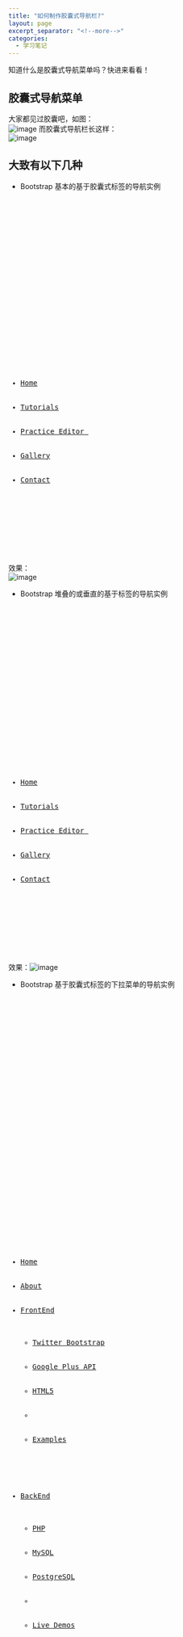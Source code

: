 ```yaml
---
title: "如何制作胶囊式导航栏?"
layout: page
excerpt_separator: "<!--more-->"
categories:
  - 学习笔记
--- 
```



知道什么是胶囊式导航菜单吗？快进来看看！  
<!--more-->  
## 胶囊式导航菜单  
大家都见过胶囊吧，如图：  
![image](/assets/images/capsule.jpg)
而胶囊式导航栏长这样：  
![image](/assets/images/navigation_bars.png)    
## 大致有以下几种
- Bootstrap 基本的基于胶囊式标签的导航实例  

<pre> 
<div class="container">
    <div class="row">
        <div class="span8">
            <ul class="nav nav-pills">
                <li class="active"><a href="#">Home</a></li>
                <li><a href="#">Tutorials</a></li>
                <li><a href="#">Practice Editor </a></li>
                <li><a href="#">Gallery</a></li>
                <li><a href="#">Contact</a></li>
            </ul>
        </div>
    </div>
</div>
</pre>  
效果：  
![image](/assets/images/navigation_bar1.jpg)  
- Bootstrap 堆叠的或垂直的基于标签的导航实例 

<pre>
<div class="container">
    <div class="row">
        <div class="span8">
            <ul class="nav nav-tabs nav-stacked">
                <li class="active"><a href="#">Home</a></li>
                <li><a href="#">Tutorials</a></li>
                <li><a href="#">Practice Editor </a></li>
                <li><a href="#">Gallery</a></li>
                <li><a href="#">Contact</a></li>
            </ul>
        </div>
    </div>
</div>
</pre>
效果：![image](/assets/images/navigation_bar2.jpg)  
- Bootstrap 基于胶囊式标签的下拉菜单的导航实例 

<pre>
<!DOCTYPE html> 
<html lang="en">
<head>
    <meta charset="utf-8">
    <title>Bootstrap 基于胶囊式标签的下拉菜单的导航实例</title>
    <meta name="description" content="Bootstrap 基于胶囊式标签的下拉菜单的导航实例">
    <link href="../bootstrap/twitter-bootstrap-v2/docs/assets/css/bootstrap2.2.css" rel="stylesheet">
    <style type="text/css">
        .container {
            margin-top: 200px;
        }
    </style>
</head>
<body>
<div class="container">
    <div class="row">
        <div class="span6">
            <ul class="nav nav-pills">
                <li class="active"><a href="#">Home</a></li>
                <li><a href="#">About</a></li>
                <li class="dropdown"><a class="dropdown-toggle" data-toggle="dropdown" href="#">FrontEnd<b class="caret"></b></a>
                    <ul class="dropdown-menu">
                        <li><a href="#">Twitter Bootstrap</a></li>
                        <li><a href="#">Google Plus API</a></li>
                        <li><a href="#">HTML5</a></li>
                        <li class="divider"></li>
                        <li><a href="#">Examples</a></li>
                    </ul>
                </li>
                <li class="dropdown"><a class="dropdown-toggle" data-toggle="dropdown" href="#">BackEnd<b class="caret bottom-up"></b></a>
                    <ul class="dropdown-menu bottom-up pull-right">
                        <li><a href="#">PHP</a></li>
                        <li><a href="#">MySQL</a></li>
                        <li><a href="#">PostgreSQL</a></li>
                        <li class="divider"></li>
                        <li><a href="#">Live Demos</a></li>
                    </ul>
                </li>
            </ul>
        </div>
    </div>
</div>
<script src="../bootstrap/twitter-bootstrap-v2/docs/assets/js/jquery.js"></script>
<script src="../bootstrap/twitter-bootstrap-v2/docs/assets/js/bootstrap-dropdown.js"></script>
<script src="../bootstrap/twitter-bootstrap-v2/docs/assets/js/application.js"></script>
</body>
</html>
</pre
效果：  
![image](/assets/images/navigation_bar3.jpg)  
### 是不是很简单啊！

